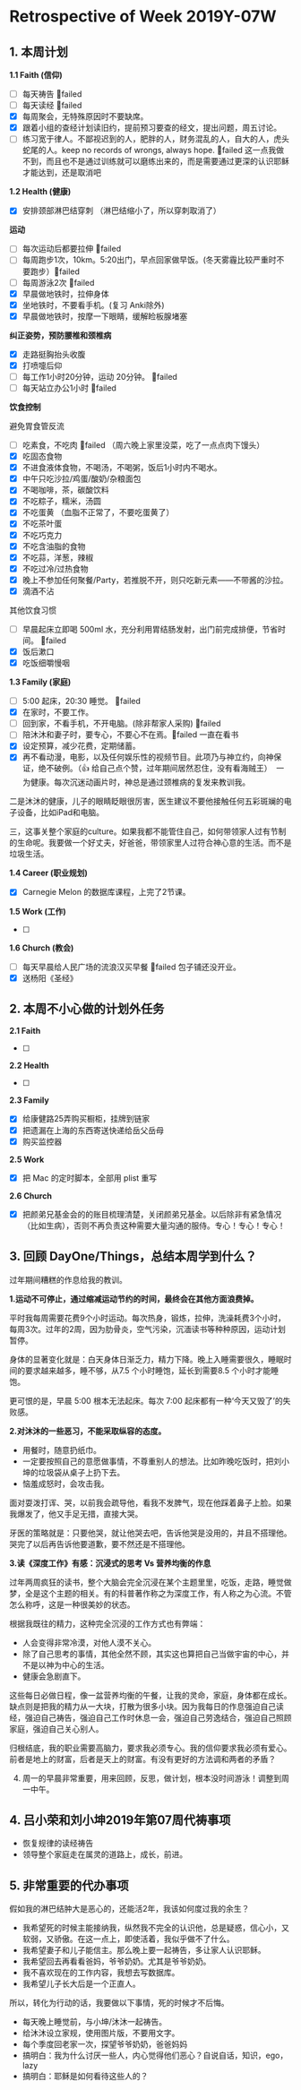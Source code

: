 # Retrospective of Week 2019Y-07W

## 1. 本周计划

**1.1 Faith (信仰)**

- [ ] 每天祷告 🔴failed
- [ ] 每天读经 🔴failed
- [x] 每周聚会，无特殊原因时不要缺席。
- [x] 跟着小组的查经计划读旧约，提前预习要查的经文，提出问题，周五讨论。
- [ ] 练习宽于律人。不鄙视迟到的人，肥胖的人，财务混乱的人，自大的人，虎头蛇尾的人。keep no records of wrongs, always hope.  🔴failed 这一点我做不到，而且也不是通过训练就可以磨练出来的，而是需要通过更深的认识耶稣才能达到，还是取消吧

**1.2 Health (健康)**

- [x] 安排颈部淋巴结穿刺 （淋巴结缩小了，所以穿刺取消了）


**运动**

- [ ] 每次运动后都要拉伸 🔴failed
- [ ] 每周跑步1次，10km。5:20出门，早点回家做早饭。(冬天雾霾比较严重时不要跑步）🔴failed
- [ ] 每周游泳2次 🔴failed
- [x] 早晨做地铁时，拉伸身体 
- [x] 坐地铁时，不要看手机。(复习 Anki除外)
- [x] 早晨做地铁时，按摩一下眼睛，缓解睑板腺堵塞

**纠正姿势，预防腰椎和颈椎病**

- [x] 走路挺胸抬头收腹
- [x] 打喷嚏后仰
- [ ] 每工作1小时20分钟，运动 20分钟。 🔴failed
- [ ] 每天站立办公1小时 🔴failed

**饮食控制**

避免胃食管反流

- [ ] 吃素食，不吃肉 🔴failed （周六晚上家里没菜，吃了一点点肉下馒头）
- [x] 吃固态食物
- [x] 不进食液体食物，不喝汤，不喝粥，饭后1小时内不喝水。
- [x] 中午只吃沙拉/鸡蛋/酸奶/杂粮面包
- [x] 不喝咖啡，茶，碳酸饮料
- [x] 不吃粽子，糯米，汤圆
- [x] 不吃蛋黄 （血脂不正常了，不要吃蛋黄了）
- [x] 不吃茶叶蛋
- [x] 不吃巧克力
- [x] 不吃含油脂的食物
- [x] 不吃蒜，洋葱，辣椒
- [x] 不吃过冷/过热食物
- [x] 晚上不参加任何聚餐/Party，若推脱不开，则只吃新元素——不带酱的沙拉。
- [x] 滴酒不沾

‌其他饮食习惯

- [ ] 早晨起床立即喝 500ml 水，充分利用胃结肠发射，出门前完成排便，节省时间。 🔴failed
- [x] 饭后漱口 
- [x] 吃饭细嚼慢咽

**1.3 Family (家庭)**

- [ ] 5:00 起床，20:30 睡觉。 🔴failed
- [x] 在家时，不要工作。
- [ ] 回到家，不看手机，不开电脑。(除非帮家人采购) 🔴failed
- [ ] 陪沐沐和妻子时，要专心，不要心不在焉。🔴failed 一直在看书
- [x] 设定预算，减少花费，定期储蓄。
- [x] 再不看动漫，电影，以及任何娱乐性的视频节目。此项乃与神立约，向神保证，绝不破例。（👍 给自己点个赞，过年期间居然忍住，没有看海贼王） 
一为健康。每次沉迷动画片时，神总是通过颈椎病的复发来教训我。

二是沐沐的健康，儿子的眼睛眨眼很厉害，医生建议不要他接触任何五彩斑斓的电子设备，比如iPad和电脑。

三，这事关整个家庭的culture。如果我都不能管住自己，如何带领家人过有节制的生命呢。我要做一个好丈夫，好爸爸，带领家里人过符合神心意的生活。而不是垃圾生活。

**1.4 Career (职业规划)**

- [x] Carnegie Melon 的数据库课程，上完了2节课。

**1.5 Work (工作)**

- [ ] 


**1.6 Church (教会)**

- [ ] 每天早晨给人民广场的流浪汉买早餐 🔴failed 包子铺还没开业。
- [x] 送杨阳《圣经》

## 2. 本周不小心做的计划外任务

**2.1 Faith**

- [ ]  

**2.2 Health**

- [ ]  

**2.3 Family**

- [x] 给康健路25弄购买橱柜，挂牌到链家
- [x] 把遗漏在上海的东西寄送快递给岳父岳母
- [x] 购买监控器

**2.5 Work**

- [x] 把 Mac 的定时脚本，全部用 plist 重写

**2.6 Church**

- [x] 把颜弟兄基金会的的账目梳理清楚，关闭颜弟兄基金。以后除非有紧急情况（比如生病），否则不再负责这种需要大量沟通的服侍。专心！专心！专心！


## 3. 回顾 DayOne/Things，总结本周学到什么？ 

过年期间糟糕的作息给我的教训。

**1.运动不可停止，通过缩减运动节约的时间，最终会在其他方面浪费掉。**

平时我每周需要花费9个小时运动。每次热身，锻炼，拉伸，洗澡耗费3个小时，每周3次。过年的2周，因为肋骨炎，空气污染，沉湎读书等种种原因，运动计划暂停。

身体的显著变化就是：白天身体日渐乏力，精力下降。晚上入睡需要很久，睡眠时间的要求越来越多，睡不够，从7.5 个小时睡饱，延长到需要8.5 个小时才能睡饱。

更可恨的是，早晨 5:00 根本无法起床。每次 7:00 起床都有一种‘今天又毁了’的失败感。

**2.对沐沐的一些恶习，不能采取纵容的态度。**

- 用餐时，随意扔纸巾。
- 一定要按照自己的意愿做事情，不尊重别人的想法。比如昨晚吃饭时，把刘小坤的垃圾袋从桌子上扔下去。
- 恼羞成怒时，会攻击我。

面对耍泼打诨、哭，以前我会疏导他，看我不发脾气，现在他踩着鼻子上脸。如果我爆发了，他又手足无措，直接大哭。

牙医的策略就是：只要他哭，就让他哭去吧，告诉他哭是没用的，并且不搭理他。哭完了以后再告诉他要道歉，要不然还是不搭理他。


**3.读《深度工作》有感：沉浸式的思考 Vs 营养均衡的作息**

过年两周疯狂的读书，整个大脑会完全沉浸在某个主题里里，吃饭，走路，睡觉做梦，全是这个主题的相关。有的科普著作称之为深度工作，有人称之为心流。不管怎么称呼，这是一种很美妙的状态。

根据我既往的精力，这种完全沉浸的工作方式也有弊端：

- 人会变得非常冷漠，对他人漠不关心。
- 除了自己思考的事情，其他全然不顾，其实这也算把自己当做宇宙的中心，并不是以神为中心的生活。 
- 健康会急剧直下。

这些每日必做日程，像一盆营养均衡的午餐，让我的灵命，家庭，身体都在成长。缺点则是把我的精力从一大块，打散为很多小块。因为我每日的作息强迫自己读经，强迫自己祷告，强迫自己工作时休息一会，强迫自己劳逸结合，强迫自己照顾家庭，强迫自己关心别人。

归根结底，我的职业需要高脑力，要求我必须专心。我的信仰要求我必须有爱心。前者是地上的财富，后者是天上的财富。有没有更好的方法调和两者的矛盾？

4. 周一的早晨非常重要，用来回顾，反思，做计划，根本没时间游泳！调整到周一中午。


## 4. 吕小荣和刘小坤2019年第07周代祷事项

- 恢复规律的读经祷告
- 领导整个家庭走在属灵的道路上，成长，前进。


## 5. 非常重要的代办事项

假如我的淋巴结肿大是恶心的，还能活2年，我该如何度过我的余生？

- 我希望死的时候主能接纳我，纵然我不完全的认识他，总是疑惑，信心小，又软弱，又骄傲。在这一点上，即使活着，我似乎做不了什么。
- 我希望妻子和儿子能信主。那么晚上要一起祷告，多让家人认识耶稣。
- 我希望回去再看看爸妈，爷爷奶奶。尤其是爷爷奶奶。
- 我不喜欢现在的工作内容，我想去写数据库。
- 我希望儿子长大后是一个正直人。

所以，转化为行动的话，我要做以下事情，死的时候才不后悔。

- 每天晚上睡觉前，与小坤/沐沐一起祷告。
- 给沐沐设立家规，使用图片版，不要用文字。
- 每个季度回老家一次，探望爷爷奶奶，爸爸妈妈
- 搞明白：我为什么讨厌一些人，内心觉得他们恶心？自说自话，知识，ego，lazy
- 搞明白：耶稣是如何看待这些人的？
